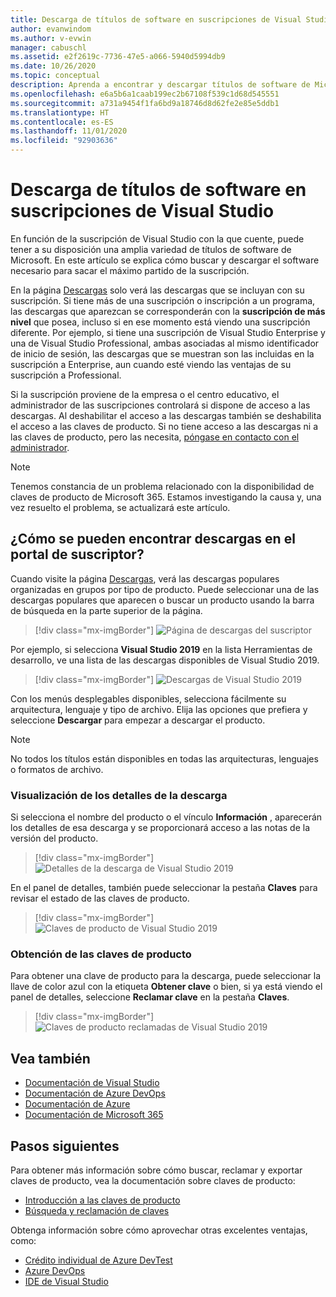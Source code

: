 ```yaml
---
title: Descarga de títulos de software en suscripciones de Visual Studio | Microsoft Docs
author: evanwindom
ms.author: v-evwin
manager: cabuschl
ms.assetid: e2f2619c-7736-47e5-a066-5940d5994db9
ms.date: 10/26/2020
ms.topic: conceptual
description: Aprenda a encontrar y descargar títulos de software de Microsoft en suscripciones de Visual Studio
ms.openlocfilehash: e6a5b6a1caab199ec2b67108f539c1d68d545551
ms.sourcegitcommit: a731a9454f1fa6bd9a18746d8d62fe2e85e5ddb1
ms.translationtype: HT
ms.contentlocale: es-ES
ms.lasthandoff: 11/01/2020
ms.locfileid: "92903636"
---
```

# <a name="downloading-software-titles-in-visual-studio-subscriptions"></a>Descarga de títulos de software en suscripciones de Visual Studio
En función de la suscripción de Visual Studio con la que cuente, puede tener a su disposición una amplia variedad de títulos de software de Microsoft.  En este artículo se explica cómo buscar y descargar el software necesario para sacar el máximo partido de la suscripción. 

En la página [Descargas](https://my.visualstudio.com/downloads/featured) solo verá las descargas que se incluyan con su suscripción.  Si tiene más de una suscripción o inscripción a un programa, las descargas que aparezcan se corresponderán con la **suscripción de más nivel** que posea, incluso si en ese momento está viendo una suscripción diferente.  Por ejemplo, si tiene una suscripción de Visual Studio Enterprise y una de Visual Studio Professional, ambas asociadas al mismo identificador de inicio de sesión, las descargas que se muestran son las incluidas en la suscripción a Enterprise, aun cuando esté viendo las ventajas de su suscripción a Professional.  

Si la suscripción proviene de la empresa o el centro educativo, el administrador de las suscripciones controlará si dispone de acceso a las descargas. Al deshabilitar el acceso a las descargas también se deshabilita el acceso a las claves de producto. Si no tiene acceso a las descargas ni a las claves de producto, pero las necesita, [póngase en contacto con el administrador](contact-my-admin.md).

> [!NOTE]
> Tenemos constancia de un problema relacionado con la disponibilidad de claves de producto de Microsoft 365.  Estamos investigando la causa y, una vez resuelto el problema, se actualizará este artículo. 

## <a name="how-do-i-find-downloads-in-the-subscriber-portal"></a>¿Cómo se pueden encontrar descargas en el portal de suscriptor?
Cuando visite la página [Descargas](https://my.visualstudio.com/downloads/featured?wt.mc_id=o~msft~docs), verá las descargas populares organizadas en grupos por tipo de producto.  Puede seleccionar una de las descargas populares que aparecen o buscar un producto usando la barra de búsqueda en la parte superior de la página.
> [!div class="mx-imgBorder"]
> ![Página de descargas del suscriptor](_img/subscriber-downloads/subscriber-downloads-resized.png "Las descargas más populares se muestran al seleccionar la hoja Descargas.")

Por ejemplo, si selecciona **Visual Studio 2019** en la lista Herramientas de desarrollo, ve una lista de las descargas disponibles de Visual Studio 2019.
> [!div class="mx-imgBorder"]
> ![Descargas de Visual Studio 2019](_img/subscriber-downloads/vs2019-product-list.png "Al seleccionar un producto, se muestra una lista de las versiones disponibles.")

Con los menús desplegables disponibles, selecciona fácilmente su arquitectura, lenguaje y tipo de archivo. Elija las opciones que prefiera y seleccione **Descargar** para empezar a descargar el producto.

> [!NOTE]
> No todos los títulos están disponibles en todas las arquitecturas, lenguajes o formatos de archivo.  

### <a name="displaying-download-details"></a>Visualización de los detalles de la descarga
Si selecciona el nombre del producto o el vínculo **Información** , aparecerán los detalles de esa descarga y se proporcionará acceso a las notas de la versión del producto.
> [!div class="mx-imgBorder"]
> ![Detalles de la descarga de Visual Studio 2019](_img/subscriber-downloads/vs2019-info.png "La pestaña Información muestra información sobre la descarga y proporciona acceso a las notas de la versión.")

En el panel de detalles, también puede seleccionar la pestaña **Claves** para revisar el estado de las claves de producto.
> [!div class="mx-imgBorder"]
> ![Claves de producto de Visual Studio 2019](_img/subscriber-downloads/vs2019-keys.png "La pestaña Claves muestra el número de claves que quedan y permite reclamar las claves disponibles.")

### <a name="obtaining-product-keys"></a>Obtención de las claves de producto
Para obtener una clave de producto para la descarga, puede seleccionar la llave de color azul con la etiqueta **Obtener clave** o bien, si ya está viendo el panel de detalles, seleccione **Reclamar clave** en la pestaña **Claves**.
> [!div class="mx-imgBorder"]
> ![Claves de producto reclamadas de Visual Studio 2019](_img/subscriber-downloads/vs2019-claim-keys.png "Seleccione Reclamar clave para reclamar las claves restantes.")

## <a name="see-also"></a>Vea también
- [Documentación de Visual Studio](/visualstudio/)
- [Documentación de Azure DevOps](/azure/devops/)
- [Documentación de Azure](/azure/)
- [Documentación de Microsoft 365](/microsoft-365/)

## <a name="next-steps"></a>Pasos siguientes
Para obtener más información sobre cómo buscar, reclamar y exportar claves de producto, vea la documentación sobre claves de producto:
- [Introducción a las claves de producto](product-keys.md)
- [Búsqueda y reclamación de claves](find-keys.md)

Obtenga información sobre cómo aprovechar otras excelentes ventajas, como:
- [Crédito individual de Azure DevTest](vs-azure.md)
- [Azure DevOps](vs-azure-devops.md)
- [IDE de Visual Studio](vs-ide-benefit.md)
